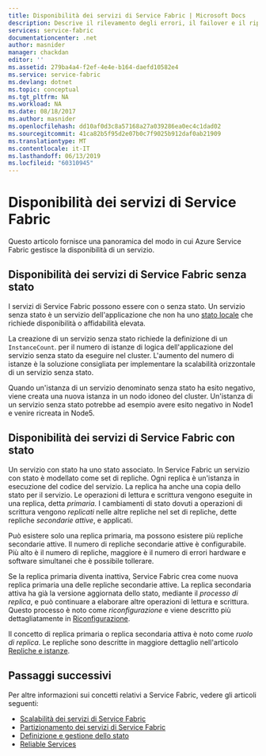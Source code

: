 ```yaml
---
title: Disponibilità dei servizi di Service Fabric | Microsoft Docs
description: Descrive il rilevamento degli errori, il failover e il ripristino dei servizi
services: service-fabric
documentationcenter: .net
author: masnider
manager: chackdan
editor: ''
ms.assetid: 279ba4a4-f2ef-4e4e-b164-daefd10582e4
ms.service: service-fabric
ms.devlang: dotnet
ms.topic: conceptual
ms.tgt_pltfrm: NA
ms.workload: NA
ms.date: 08/18/2017
ms.author: masnider
ms.openlocfilehash: dd10af0d3c8a57168a27a039286ea0ec4c1dad02
ms.sourcegitcommit: 41ca82b5f95d2e07b0c7f9025b912daf0ab21909
ms.translationtype: MT
ms.contentlocale: it-IT
ms.lasthandoff: 06/13/2019
ms.locfileid: "60310945"
---
```

# <a name="availability-of-service-fabric-services"></a>Disponibilità dei servizi di Service Fabric
Questo articolo fornisce una panoramica del modo in cui Azure Service Fabric gestisce la disponibilità di un servizio.

## <a name="availability-of-service-fabric-stateless-services"></a>Disponibilità dei servizi di Service Fabric senza stato
I servizi di Service Fabric possono essere con o senza stato. Un servizio senza stato è un servizio dell'applicazione che non ha uno [stato locale](service-fabric-concepts-state.md) che richiede disponibilità o affidabilità elevata.

La creazione di un servizio senza stato richiede la definizione di un `InstanceCount`. per il numero di istanze di logica dell'applicazione del servizio senza stato da eseguire nel cluster. L'aumento del numero di istanze è la soluzione consigliata per implementare la scalabilità orizzontale di un servizio senza stato.

Quando un'istanza di un servizio denominato senza stato ha esito negativo, viene creata una nuova istanza in un nodo idoneo del cluster. Un'istanza di un servizio senza stato potrebbe ad esempio avere esito negativo in Node1 e venire ricreata in Node5.

## <a name="availability-of-service-fabric-stateful-services"></a>Disponibilità dei servizi di Service Fabric con stato
Un servizio con stato ha uno stato associato. In Service Fabric un servizio con stato è modellato come set di repliche. Ogni replica è un'istanza in esecuzione del codice del servizio. La replica ha anche una copia dello stato per il servizio. Le operazioni di lettura e scrittura vengono eseguite in una replica, detta *primaria*. I cambiamenti di stato dovuti a operazioni di scrittura vengono *replicati* nelle altre repliche nel set di repliche, dette repliche *secondarie attive*, e applicati. 

Può esistere solo una replica primaria, ma possono esistere più repliche secondarie attive. Il numero di repliche secondarie attive è configurabile. Più alto è il numero di repliche, maggiore è il numero di errori hardware e software simultanei che è possibile tollerare.

Se la replica primaria diventa inattiva, Service Fabric crea come nuova replica primaria una delle repliche secondarie attive. La replica secondaria attiva ha già la versione aggiornata dello stato, mediante il *processo di replica*, e può continuare a elaborare altre operazioni di lettura e scrittura. Questo processo è noto come *riconfigurazione* e viene descritto più dettagliatamente in [Riconfigurazione](service-fabric-concepts-reconfiguration.md).

Il concetto di replica primaria o replica secondaria attiva è noto come *ruolo di replica*. Le repliche sono descritte in maggiore dettaglio nell'articolo [Repliche e istanze](service-fabric-concepts-replica-lifecycle.md). 

## <a name="next-steps"></a>Passaggi successivi
Per altre informazioni sui concetti relativi a Service Fabric, vedere gli articoli seguenti:

- [Scalabilità dei servizi di Service Fabric](service-fabric-concepts-scalability.md)
- [Partizionamento dei servizi di Service Fabric](service-fabric-concepts-partitioning.md)
- [Definizione e gestione dello stato](service-fabric-concepts-state.md)
- [Reliable Services](service-fabric-reliable-services-introduction.md)

